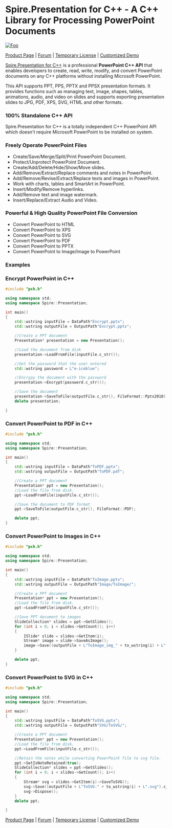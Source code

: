 # Spire.Presentation for C++ - A C++ Library for Processing PowerPoint Documents

[![Foo](https://i.imgur.com/m1lcAIy.png)](https://www.e-iceblue.com/Introduce/presentation-for-CPP.html)

[Product Page](https://www.e-iceblue.com/Introduce/presentation-for-CPP.html) | [Forum](https://www.e-iceblue.com/forum/spire-presentation-f14.html) | [Temporary License](https://www.e-iceblue.com/TemLicense.html) | [Customized Demo](https://www.e-iceblue.com/Misc/customized-demo.html) 

[Spire.Presentation for C++](https://www.e-iceblue.com/Introduce/presentation-for-CPP.html) is a professional **PowerPoint C++ API** that enables developers to create, read, write, modify, and convert PowerPoint documents on any C++ platforms without installing Microsoft PowerPoint.

This API supports PPT, PPS, PPTX and PPSX presentation formats. It provides functions such as managing text, image, shapes, tables, animations, audio, and video on slides and supports exporting presentation slides to JPG, PDF, XPS, SVG, HTML and other formats.

### 100% Standalone C++ API

Spire.Presentation for C++ is a totally independent C++ PowerPoint API which doesn't require Microsoft PowerPoint to be installed on system.

### Freely Operate PowerPoint Files

- Create/Save/Merge/Split/Print PowerPoint Document.
- Protect/Unprotect PowerPoint Document.
- Create/Add/Delete/Hide/Show/Move slides.
- Add/Remove/Extract/Replace comments and notes in PowerPoint.
- Add/Remove/Revise/Extract/Replace texts and images in PowerPoint.
- Work with charts, tables and SmartArt in PowerPoint.
- Insert/Modify/Remove hyperlinks.
- Add/Remove text and image watermark.
- Insert/Replace/Extract Audio and Video.

### Powerful & High Quality PowerPoint File Conversion

- Convert PowerPoint to HTML
- Convert PowerPoint to XPS
- Convert PowerPoint to SVG
- Convert PowerPoint to PDF
- Convert PowerPoint to PPTX
- Convert PowerPoint to Image/Image to PowerPoint 

### Examples

### Encrypt PowerPoint in C++

```c++
#include "pch.h"

using namespace std;
using namespace Spire::Presentation;

int main()
{
	std::wstring inputFile = DataPath"Encrypt.pptx";
	std::wstring outputFile = OutputPath"Encrypt.pptx";

	//Create a PPT document
	Presentation* presentation = new Presentation();

	//Load the document from disk
	presentation->LoadFromFile(inputFile.c_str());

	//Get the password that the user entered
	std::wstring password = L"e-iceblue";

	//Encrypy the document with the password
	presentation->Encrypt(password.c_str());

	//Save the document
	presentation->SaveToFile(outputFile.c_str(), FileFormat::Pptx2010);
	delete presentation;

}
```

### Convert PowerPoint to PDF in C++

```c++
#include "pch.h"

using namespace std;
using namespace Spire::Presentation;

int main()
{
	std::wstring inputFile = DataPath"ToPDF.pptx";
	std::wstring outputFile = OutputPath"ToPDF.pdf";

	//Create a PPT document
	Presentation* ppt = new Presentation();
	//Load the file from disk.
	ppt->LoadFromFile(inputFile.c_str());

	//Save the document to PDF format
	ppt->SaveToFile(outputFile.c_str(), FileFormat::PDF);

	delete ppt;
}
```

### Convert PowerPoint to Images in C++

```c++
#include "pch.h"

using namespace std;
using namespace Spire::Presentation;

int main()
{
	std::wstring inputFile = DataPath"ToImage.pptx";
	std::wstring outputFile = OutputPath"Image/ToImage/";

	//Create a PPT document
	Presentation* ppt = new Presentation();
	//Load the file from disk.
	ppt->LoadFromFile(inputFile.c_str());

	//Save PPT document to images
	SlideCollection* slides = ppt->GetSlides();
	for (int i = 0; i < slides->GetCount(); i++)
	{
		ISlide* slide = slides->GetItem(i);
		Stream* image = slide->SaveAsImage();
		image->Save((outputFile + L"ToImage_img_" + to_wstring(i) + L".png").c_str());
	}

	delete ppt;
}
```

### Convert PowerPoint to SVG in C++

```c++
#include "pch.h"

using namespace std;
using namespace Spire::Presentation;

int main()
{
	std::wstring inputFile = DataPath"ToSVG.pptx";
	std::wstring outputFile = OutputPath"SVG/ToSVG/";

	//Create a PPT document
	Presentation* ppt = new Presentation();
	//Load the file from disk.
	ppt->LoadFromFile(inputFile.c_str());

	//Retain the notes while converting PowerPoint file to svg file.
	ppt->SetIsNoteRetained(true);
	SlideCollection* slides = ppt->GetSlides();
	for (int i = 0; i < slides->GetCount(); i++)
	{
		Stream* svg = slides->GetItem(i)->SaveToSVG();
		svg->Save((outputFile + L"ToSVG-" + to_wstring(i) + L".svg").c_str());
		svg->Dispose();
	}
	delete ppt;

}
```

[Product Page](https://www.e-iceblue.com/Introduce/presentation-for-CPP.html) | [Forum](https://www.e-iceblue.com/forum/spire-presentation-f14.html) | [Temporary License](https://www.e-iceblue.com/TemLicense.html) | [Customized Demo](https://www.e-iceblue.com/Misc/customized-demo.html) 

